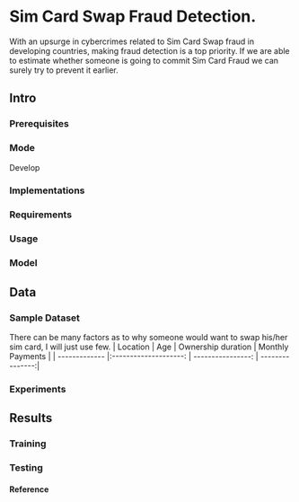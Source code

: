 # Sim Card Swap Fraud Detection.
With an upsurge in cybercrimes related to Sim Card Swap fraud in developing countries, making fraud detection is a top priority. If we are able to estimate whether someone is going to commit Sim Card Fraud we can surely try to prevent it earlier. 

## Intro

### Prerequisites

### Mode
Develop

### Implementations

### Requirements

### Usage

### Model 

## Data
### Sample Dataset
There can be many factors as to why someone would want to swap his/her sim card, I will just use few.
| Location                  | Age           | Ownership duration    | Monthly Payments |
| -------------         |:--------------------: | ----------------: | ---------------:|


### Experiments

## Results

### Training

### Testing

#### Reference

